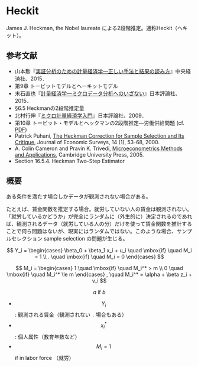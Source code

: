 # Heckit

James J. Heckman, the Nobel laureate による2段階推定。通称Heckit（ヘキット）。

## 参考文献

* 山本勲『[実証分析のための計量経済学―正しい手法と結果の読み方](https://www.biz-book.jp/isbn/978-4-502-16811-6)』中央経済社、2015．
 * 第9章 トービットモデルとヘーキットモデル
* 末石直也『[計量経済学―ミクロデータ分析へのいざない](https://www.nippyo.co.jp/shop/book/6899.html)』日本評論社、2015．
 * §6.5 Heckmanの2段階推定量
* 北村行伸『[ミクロ計量経済学入門](https://www.nippyo.co.jp/shop/book/4146.html)』日本評論社、2009．
 * 第10章 トービット・モデルとヘックマンの2段階推定―労働供給問題 (cf. [PDF](http://www.ier.hit-u.ac.jp/~kitamura/lecture/Hit/08Statsys10.pdf))
* Patrick Puhani, [The Heckman Correction for Sample Selection and Its Critique](https://doi.org/10.1111/1467-6419.00104), Journal of Economic Surveys, 14 (1), 53-68, 2000.
* A. Colin Cameron and Pravin K. Trivedi, [Microeconometrics Methods and Applications](https://www.cambridge.org/core/books/microeconometrics/982158DE989697607C858068ED05C7B1), Cambridge University Press, 2005.
 * Section 16.5.4. Heckman Two-Step Estimator

## 概要

ある条件を満たす場合しかデータが観測されない場合がある。

たとえば、賃金関数を推定する場合。就労していない人の賃金は観測されない。「就労しているかどうか」が完全にランダムに（外生的に）決定されるのであれば、観測されるデータ（就労している人の分）だけを使って賃金関数を推計することで何ら問題はないが、現実にはランダムではない。このような場合、サンプルセレクション sample selection の問題が生じる。

$$ Y_i = \begin{cases} \beta_0 + \beta_1 x_i + u_i \quad \mbox{if} \quad M_i = 1 \\ . \quad \mbox{if} \quad M_i = 0 \end{cases} $$

$$ M_i = \begin{cases} 1 \quad \mbox{if} \quad M_i^* > m \\ 0 \quad \mbox{if} \quad M_i^* \le m \end{cases} , \quad M_i^* = \alpha + \beta z_i + v_i $$

$$ a \text{ if } b $$

* $$ Y_i $$: 観測される賃金（観測されない `.` 場合もある）
* $$ x_i^* $$: 個人属性（教育年数など）
* $$ M_i = 1 $$ if in labor force （就労）
